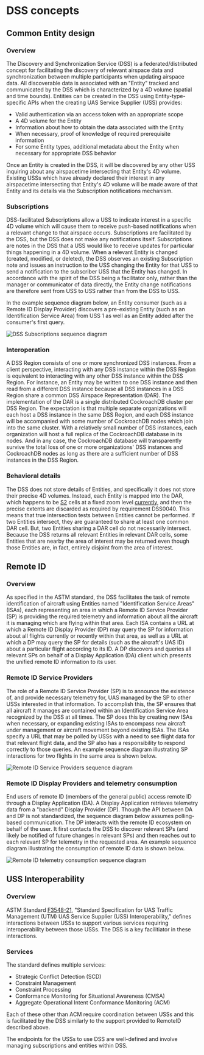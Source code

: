 # DSS concepts

## Common Entity design
### Overview
The Discovery and Synchronization Service (DSS) is a federated/distributed concept for facilitating the discovery of relevant airspace data and synchronization between multiple participants when updating airspace data.  All discoverable data is associated with an "Entity" tracked and communicated by the DSS which is characterized by a 4D volume (spatial and time bounds).  Entities can be created in the DSS using Entity-type-specific APIs when the creating UAS Service Supplier (USS) provides:

 * Valid authentication via an access token with an appropriate scope
 * A 4D volume for the Entity
 * Information about how to obtain the data associated with the Entity
 * When necessary, proof of knowledge of required prerequisite information
 * For some Entity types, additional metadata about the Entity when necessary for appropriate DSS behavior

Once an Entity is created in the DSS, it will be discovered by any other USS inquiring about any airspacetime intersecting that Entity's 4D volume.  Existing USSs which have already declared their interest in any airspacetime intersecting that Entity's 4D volume will be made aware of that Entity and its details via the Subscription notifications mechanism.

### Subscriptions
DSS-facilitated Subscriptions allow a USS to indicate interest in a specific 4D volume which will cause them to receive push-based notifications when a relevant change to that airspace occurs.  Subscriptions are facilitated by the DSS, but the DSS does not make any notifications itself.  Subscriptions are notes in the DSS that a USS would like to receive updates for particular things happening in a 4D volume.  When a relevant Entity is changed (created, modified, or deleted), the DSS observes an existing Subscription note and issues an instruction to the USS changing the Entity for that USS to send a notification to the subscriber USS that the Entity has changed.  In accordance with the spirit of the DSS being a facilitator only, rather than the manager or communicator of data directly, the Entity change notifications are therefore sent from USS to USS rather than from the DSS to USS.

In the example sequence diagram below, an Entity consumer (such as a Remote ID Display Provider) discovers a pre-existing Entity (such as an Identification Service Area) from USS 1 as well as an Entity added after the consumer's first query.

![DSS Subscriptions sequence diagram](docs/assets/generated/subscriptions.png)

### Interoperation
A DSS Region consists of one or more synchronized DSS instances.  From a client perspective, interacting with any DSS instance within the DSS Region is equivalent to interacting with any other DSS instance within the DSS Region.  For instance, an Entity may be written to one DSS instance and then read from a different DSS instance because all DSS instances in a DSS Region share a common DSS Airspace Representation (DAR).  The implementation of the DAR is a single distributed CockroachDB cluster per DSS Region.  The expectation is that multiple separate organizations will each host a DSS instance in the same DSS Region, and each DSS instance will be accompanied with some number of CockroachDB nodes which join into the same cluster.  With a relatively small number of DSS instances, each organization will host a full replica of the CockroachDB database in its nodes.  And in any case, the CockroachDB database will transparently survive the total loss of one or more organizations' DSS instances and CockroachDB nodes as long as there are a sufficient number of DSS instances in the DSS Region.

### Behavioral details
The DSS does not store details of Entities, and specifically it does not store their precise 4D volumes.  Instead, each Entity is mapped into the DAR, which happens to be [S2](http://s2geometry.io/) cells at a fixed zoom level [currently](./pkg/geo/s2.go), and then the precise extents are discarded as required by requirement DSS0040.  This means that true intersection tests between Entities cannot be performed.  If two Entities intersect, they are guaranteed to share at least one common DAR cell.  But, two Entities sharing a DAR cell do not necessarily intersect.  Because the DSS returns all relevant Entities in relevant DAR cells, some Entities that are nearby the area of interest may be returned even though those Entities are, in fact, entirely disjoint from the area of interest.

## Remote ID

### Overview
As specified in the ASTM standard, the DSS facilitates the task of remote identification of aircraft using Entities named "Identification Service Areas" (ISAs), each representing an area in which a Remote ID Service Provider (SP) is providing the required telemetry and information about all the aircraft it is managing which are flying within that area.  Each ISA contains a URL at which a Remote ID Display Provider (DP) may query the SP for information about all flights currently or recently within that area, as well as a URL at which a DP may query the SP for details (such as the aircraft's UAS ID) about a particular flight according to its ID.  A DP discovers and queries all relevant SPs on behalf of a Display Application (DA) client which presents the unified remote ID information to its user.

### Remote ID Service Providers
The role of a Remote ID Service Provider (SP) is to announce the existence of, and provide necessary telemetry for, UAS managed by the SP to other USSs interested in that information.  To accomplish this, the SP ensures that all aircraft it manages are contained within an Identification Service Area recognized by the DSS at all times.  The SP does this by creating new ISAs when necessary, or expanding existing ISAs to encompass new aircraft under management or aircraft movement beyond existing ISAs.  The ISAs specify a URL that may be polled by USSs with a need to see flight data for that relevant flight data, and the SP also has a responsibility to respond correctly to those queries.  An example sequence diagram illustrating SP interactions for two flights in the same area is shown below.

![Remote ID Service Providers sequence diagram](docs/assets/generated/rid_service.png)

### Remote ID Display Providers and telemetry consumption
End users of remote ID (members of the general public) access remote ID through a Display Application (DA).  A Display Application retrieves telemetry data from a "backend" Display Provider (DP).  Though the API between DA and DP is not standardized, the sequence diagram below assumes polling-based communication.  The DP interacts with the remote ID ecosystem on behalf of the user.  It first contacts the DSS to discover relevant SPs (and likely be notified of future changes in relevant SPs) and then reaches out to each relevant SP for telemetry in the requested area.  An example sequence diagram illustrating the consumption of remote ID data is shown below.

![Remote ID telemetry consumption sequence diagram](docs/assets/generated/rid_display.png)

## USS Interoperability

### Overview
ASTM Standard [F3548-21](https://www.astm.org/f3548-21.html), "Standard Specification for UAS Traffic Management (UTM) UAS Service Supplier (USS) Interoperability," defines interactions between USSs to support various services requiring interoperability between those USSs. The DSS is a key facilitiator in these interactions.

### Services
The standard defines multiple services:

* Strategic Conflict Detection (SCD)
* Constraint Management
* Constraint Processing
* Conformance Monitoring for Situational Awareness (CMSA)
* Aggregate Operational Intent Conformance Monitoring (ACM)

Each of these other than ACM require coordination between USSs and this is facilitated by the DSS similarly to the support provided to RemoteID described above.

The endpoints for the USSs to use DSS are well-defined and involve managing subscriptions and entities within DSS.
